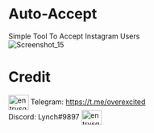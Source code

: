 # Auto-Accept
Simple Tool To Accept Instagram Users<br>
![Screenshot_15](https://user-images.githubusercontent.com/88463490/148970740-e6d7497f-7967-443f-bfd2-6959ec61435f.png)

# Credit

<a href="https://instagram.com/entrysquad" target="blank"><img align="center" src="https://raw.githubusercontent.com/rahuldkjain/github-profile-readme-generator/master/src/images/icons/Social/instagram.svg" alt="entrysquad" height="30" width="40" /></a>
Telegram: https://t.me/overexcited <br>
Discord: Lynch#9897
<a href="https://t.me/overexcited" target="blank"><img align="center" src="https://upload.wikimedia.org/wikipedia/commons/8/82/Telegram_logo.svg" alt="entrysquad" height="30" width="40" /></a>
